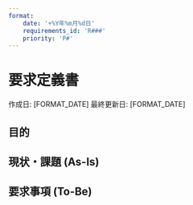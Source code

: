 ```yaml
---
format:
    date: '+%Y年%m月%d日'
    requirements_id: 'R###'
    priority: 'P#'
---
```


# 要求定義書

作成日: [FORMAT_DATE] 最終更新日: [FORMAT_DATE]

## 目的

<!-- 目的を記載する -->
<!-- 目的が記載されていない場合はユーザーにフィードバックする -->

## 現状・課題 (As-Is)

<!-- 現状・課題を記載する -->
<!-- 現状・課題が記載されていない場合はユーザーにフィードバックする -->

## 要求事項 (To-Be)

<!-- 
    要求事項をテーブルで記載する

    優先度(P0 ~ P3)

    - P0 => 必須
    - P1 => 高
    - P2 => 中
    - P3 => 低

    Example

    |       ID       |     優先度      |     要求事項     |    現状・課題   |
    | -------------- | -------------- | -------------- | -------------- |
    | R001           | P1             | Content Cell   | Content Cell   |
    | R002           | P0             | Content Cell   | Content Cell   |
-->